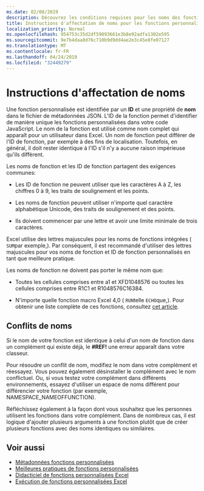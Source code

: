```yaml
---
ms.date: 02/08/2019
description: Découvrez les conditions requises pour les noms des fonctions personnalisées Excel et éviter les pièges de dénomination courants.
title: Instructions d'affectation de noms pour les fonctions personnalisées dans Excel (aperçu)
localization_priority: Normal
ms.openlocfilehash: 954753c35d2df59093661e3b8e92adfa1302e595
ms.sourcegitcommit: 9e7b4daa8d76c710b9d9dd4ae2e3c45e8fe07127
ms.translationtype: MT
ms.contentlocale: fr-FR
ms.lasthandoff: 04/24/2019
ms.locfileid: "32449279"
---
```

# <a name="naming-guidelines"></a>Instructions d'affectation de noms

Une fonction personnalisée est identifiée par un **ID** et une propriété de **nom** dans le fichier de métadonnées JSON. L'ID de la fonction permet d'identifier de manière unique les fonctions personnalisées dans votre code JavaScript. Le nom de la fonction est utilisé comme nom complet qui apparaît pour un utilisateur dans Excel. Un nom de fonction peut différer de l'ID de fonction, par exemple à des fins de localisation. Toutefois, en général, il doit rester identique à l'ID s'il n'y a aucune raison impérieuse qu'ils diffèrent.

Les noms de fonction et les ID de fonction partagent des exigences communes:

- Les ID de fonction ne peuvent utiliser que les caractères A à Z, les chiffres 0 à 9, les traits de soulignement et les points.

- Les noms de fonction peuvent utiliser n'importe quel caractère alphabétique Unicode, des traits de soulignement et des points.

- Ils doivent commencer par une lettre et avoir une limite minimale de trois caractères.

Excel utilise des lettres majuscules pour les noms de fonctions intégrées ( `SUM`par exemple,). Par conséquent, il est recommandé d'utiliser des lettres majuscules pour vos noms de fonction et ID de fonction personnalisés en tant que meilleure pratique.

Les noms de fonction ne doivent pas porter le même nom que:

- Toutes les cellules comprises entre a1 et XFD1048576 ou toutes les cellules comprises entre R1C1 et R1048576C16384.

- N'importe quelle fonction macro Excel 4,0 ( `RUN`telle `ECHO`que,).  Pour obtenir une liste complète de ces fonctions, consultez [cet article](https://www.microsoft.com/en-us/download/details.aspx?id=1465).

## <a name="naming-conflicts"></a>Conflits de noms

Si le nom de votre fonction est identique à celui d'un nom de fonction dans un complément qui existe déjà, le **#REF!** une erreur apparaît dans votre classeur.

Pour résoudre un conflit de nom, modifiez le nom dans votre complément et réessayez. Vous pouvez également désinstaller le complément avec le nom conflictuel. Ou, si vous testez votre complément dans différents environnements, essayez d'utiliser un espace de noms différent pour différencier votre fonction (par exemple, NAMESPACE_NAMEOFFUNCTION).

Réfléchissez également à la façon dont vous souhaitez que les personnes utilisent les fonctions dans votre complément. Dans de nombreux cas, il est logique d'ajouter plusieurs arguments à une fonction plutôt que de créer plusieurs fonctions avec des noms identiques ou similaires.

## <a name="see-also"></a>Voir aussi

* [Métadonnées fonctions personnalisées](custom-functions-json.md)
* [Meilleures pratiques de fonctions personnalisées](custom-functions-best-practices.md)
* [Didacticiel de fonctions personnalisées Excel](../tutorials/excel-tutorial-create-custom-functions.md)
* [Exécution de fonctions personnalisées Excel](custom-functions-runtime.md)
